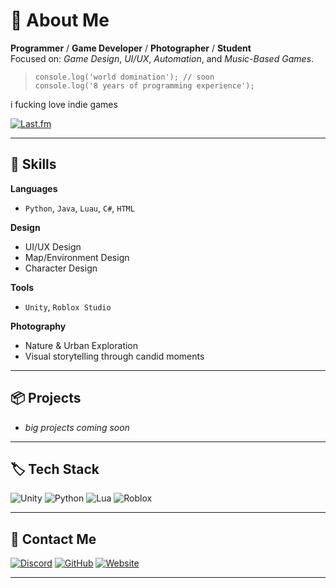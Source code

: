 # 🪽 About Me

**Programmer** / **Game Developer** / **Photographer** / **Student**  
Focused on: *Game Design*, *UI/UX*, *Automation*, and *Music-Based Games*.

> `console.log('world domination'); // soon`  
> `console.log('8 years of programming experience');`

i fucking love indie games

[![Last.fm](https://img.shields.io/badge/Last.fm-111111?style=flat&logo=last.fm&logoColor=white)](https://www.last.fm/user/droppingpearls)

---

## 🧠 Skills

**Languages**  
- `Python`, `Java`, `Luau`, `C#`, `HTML`

**Design**  
- UI/UX Design  
- Map/Environment Design  
- Character Design

**Tools**  
- `Unity`, `Roblox Studio`

**Photography**  
- Nature & Urban Exploration  
- Visual storytelling through candid moments

---

## 📦 Projects

- *big projects coming soon*

---

## 🏷️ Tech Stack

![Unity](https://img.shields.io/badge/Unity-111111?style=flat&logo=unity&logoColor=white)
![Python](https://img.shields.io/badge/Python-111111?style=flat&logo=python&logoColor=white)
![Lua](https://img.shields.io/badge/Lua-111111?style=flat&logo=lua&logoColor=white)
![Roblox](https://img.shields.io/badge/Roblox-111111?style=flat&logo=roblox&logoColor=white)

---

## 💬 Contact Me

[![Discord](https://img.shields.io/badge/Discord-111111?style=flat&logo=discord&logoColor=white)](https://discord.com/users/1143740135964409867)
[![GitHub](https://img.shields.io/badge/GitHub-111111?style=flat&logo=github&logoColor=white)](https://github.com/Pearlessense)
[![Website](https://img.shields.io/badge/Website-111111?style=flat&logo=google-chrome&logoColor=white)](https://pearlfeet.pics/)

---
